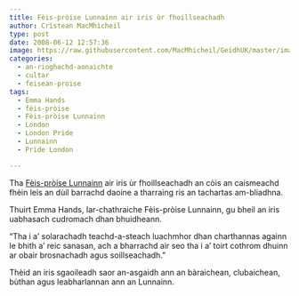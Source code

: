```yaml
---
title: Fèis-pròise Lunnainn air iris ùr fhoillseachadh
author: Crìstean MacMhìcheil
type: post
date: 2008-06-12 12:57:36
image: https://raw.githubusercontent.com/MacMhicheil/GeidhUK/master/images/.jpg
categories:
  - an-rioghachd-aonaichte
  - cultar
  - feisean-proise
tags:
  - Emma Hands
  - fèis-pròise
  - Fèis-pròise Lunnainn
  - London
  - London Pride
  - Lunnainn
  - Pride London

---
```

Tha [Fèis-pròise Lunnainn][1] air iris ùr fhoillseachadh an còis an caismeachd fhèin leis an dùil barrachd daoine a tharraing ris an tachartas am-bliadhna.

<!--more-->

Thuirt Emma Hands, Iar-chathraiche Fèis-pròise Lunnainn, gu bheil an iris uabhasach cudromach dhan bhuidheann.

&#8220;Tha i a&#8217; solarachadh teachd-a-steach luachmhor dhan charthannas againn le bhith a&#8217; reic sanasan, ach a bharrachd air seo tha i a&#8217; toirt cothrom dhuinn ar obair brosnachadh agus soillseachadh.&#8221;

Thèid an iris sgaoileadh saor an-asgaidh ann an bàraichean, clubaichean, bùthan agus leabharlannan ann an Lunnainn.

 [1]: https://prideinlondon.org/
